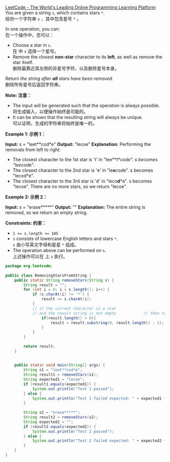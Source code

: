 [LeetCode - The World's Leading Online Programming Learning Platform](https://leetcode.com/problems/removing-stars-from-a-string/?envType=study-plan-v2&envId=leetcode-75)  
You are given a string `s`, which contains stars `*`.  
给你一个字符串 `s` ，其中包含星号 `*` 。

In one operation, you can:  
在一个操作中，您可以：

- Choose a star in `s`.  
    在 中 `s` 选择一个星号。
- Remove the closest **non-star** character to its **left**, as well as remove the star itself.  
    删除最靠近其左侧的非星号字符，以及删除星号本身。

Return _the string after **all** stars have been removed_.  
删除所有星号后返回字符串。

**Note: 注意：**

- The input will be generated such that the operation is always possible.  
    将生成输入，以便操作始终是可能的。
- It can be shown that the resulting string will always be unique.  
    可以证明，生成的字符串将始终是唯一的。

**Example 1: 示例 1：**

**Input:** s = "leet**cod*e"
**Output:** "lecoe"
**Explanation:** Performing the removals from left to right:
- The closest character to the 1st star is 't' in "lee**t****cod*e". s becomes "lee*cod*e".
- The closest character to the 2nd star is 'e' in "le**e***cod*e". s becomes "lecod*e".
- The closest character to the 3rd star is 'd' in "leco**d***e". s becomes "lecoe".
There are no more stars, so we return "lecoe".

**Example 2: 示例 2：**

**Input:** s = "erase*****"
**Output:** ""
**Explanation:** The entire string is removed, so we return an empty string.

**Constraints: 约束：**

- `1 <= s.length <= 105`
- `s` consists of lowercase English letters and stars `*`.  
    `s` 由小写英文字母和星星 `*` 组成。
- The operation above can be performed on `s`.  
    上述操作可以在 上 `s` 执行。  

```java
package org.leetcode;  
  
public class RemovingStarsFromString {  
    public static String removeStars(String s) {  
        String result = "";  
        for (int i = 0; i < s.length(); i++) {  
            if (s.charAt(i) != '*') {  
                result += s.charAt(i);  
            }  
            // if the current character is a star  
            // and the result string is not empty            // then remove the last character from the result string            else{  
                if(result.length() > 0){  
                    result = result.substring(0, result.length() - 1);  
                }  
            }  
        }  
  
        return result;  
    }  
  
  
    public static void main(String[] args) {  
        String s1 = "leet**cod*e";  
        String result1 = removeStars(s1);  
        String expected1 = "lecoe";  
        if (result1.equals(expected1)) {  
            System.out.println("Test 1 passed");  
        } else {  
            System.out.println("Test 1 failed expected: " + expected1 + " but got: " + result1);  
        }  
  
        String s2 = "erase*****";  
        String result2 = removeStars(s2);  
        String expected2 = "";  
        if (result2.equals(expected2)) {  
            System.out.println("Test 2 passed");  
        } else {  
            System.out.println("Test 2 failed expected: " + expected2 + " but got: " + result2);  
        }  
    }  
}
```